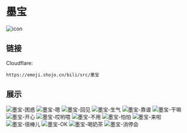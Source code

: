 # 墨宝
![icon](https://emoji.shojo.cn/bili/src/墨宝/icon.png)
## 链接
Cloudflare:
```
https://emoji.shojo.cn/bili/src/墨宝
```
## 展示
![墨宝-困惑](https://emoji.shojo.cn/bili/src/墨宝/墨宝-困惑.png)
![墨宝-嗯](https://emoji.shojo.cn/bili/src/墨宝/墨宝-嗯.png)
![墨宝-回见](https://emoji.shojo.cn/bili/src/墨宝/墨宝-回见.png)
![墨宝-生气](https://emoji.shojo.cn/bili/src/墨宝/墨宝-生气.png)
![墨宝-靠谱](https://emoji.shojo.cn/bili/src/墨宝/墨宝-靠谱.png)
![墨宝-干嘛](https://emoji.shojo.cn/bili/src/墨宝/墨宝-干嘛.png)
![墨宝-开心](https://emoji.shojo.cn/bili/src/墨宝/墨宝-开心.png)
![墨宝-哎哟喂](https://emoji.shojo.cn/bili/src/墨宝/墨宝-哎哟喂.png)
![墨宝-不用](https://emoji.shojo.cn/bili/src/墨宝/墨宝-不用.png)
![墨宝-怕怕](https://emoji.shojo.cn/bili/src/墨宝/墨宝-怕怕.png)
![墨宝-来啦](https://emoji.shojo.cn/bili/src/墨宝/墨宝-来啦.png)
![墨宝-倍棒儿](https://emoji.shojo.cn/bili/src/墨宝/墨宝-倍棒儿.png)
![墨宝-OK](https://emoji.shojo.cn/bili/src/墨宝/墨宝-OK.png)
![墨宝-喝奶茶](https://emoji.shojo.cn/bili/src/墨宝/墨宝-喝奶茶.png)
![墨宝-消停会](https://emoji.shojo.cn/bili/src/墨宝/墨宝-消停会.png)
